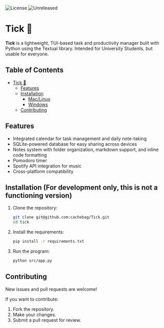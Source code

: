 ![License](https://img.shields.io/badge/license-MIT-blue)
![Unreleased](https://img.shields.io/badge/unreleased-in%20development-orange)


# Tick 📼

**Tick** is a lightweight, TUI-based task and productivity manager built with Python using the Textual library. Intended for University Students, but usable for everyone. 

## Table of Contents

- [Tick 📼](#tick-)
  - [Features](#features)
  - [Installation](#installation)
    - [Mac/Linux](#maclinux)
    - [Windows](#windows)
  - [Contributing](#contributing)
 
    
## Features

- Integrated calendar for task management and daily note-taking
- SQLite-powered database for easy sharing across devices
- Notes system with folder organization, markdown support, and inline code formatting 
- Pomodoro timer 
- Spotify API integration for music 
- Cross-platform compatibility

## Installation (For development only, this is not a functioning version)

1. Clone the repository:
   ```bash
   git clone git@github.com:cachebag/Tick.git
   cd tick
   ```

2. Install the requirements:
   ```bash
   pip install -r requirements.txt
   ```

3. Run the program:
   ```bash
   python src/app.py
   ```

## Contributing

New issues and pull requests are welcome! 

If you want to contribute:
1. Fork the repository.
2. Make your changes.
3. Submit a pull request for review.

